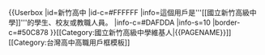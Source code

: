 {{Userbox
  |id=新竹高中<!--[[File:Hchs_logo.jpg|48px]]。注意合理使用之规定：“绝对不能将“合理使用”之图片，放入个人的用户页面进行展示。”-->
  |id-c=#FFFFFF
  |info=這個用戶是'''[[國立新竹高級中學]]'''的學生、校友或教職人員。
  |info-c=#DAFDDA
  |info-s=10
  |border-c=#50C878
}}<includeonly>[[Category:國立新竹高級中學維基人|{{PAGENAME}}]]</includeonly>
<noinclude>
[[Category:台灣高中高職用戶框模板]]
</noinclude>